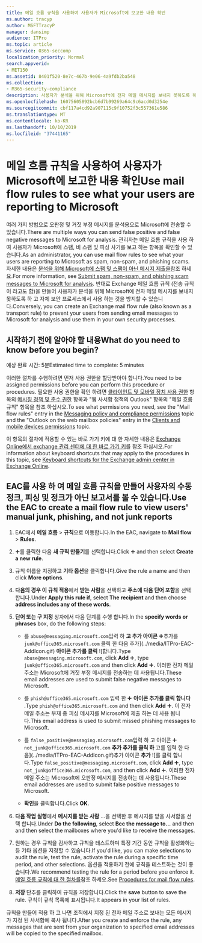 ```yaml
---
title: 메일 흐름 규칙을 사용하여 사용자가 Microsoft에 보고한 내용 확인
ms.author: tracyp
author: MSFTTracyP
manager: dansimp
audience: ITPro
ms.topic: article
ms.service: O365-seccomp
localization_priority: Normal
search.appverid:
- MET150
ms.assetid: 8401f520-8e7c-467b-9e06-4a9fdb2ba548
ms.collection:
- M365-security-compliance
description: 사용자가 분석을 위해 Microsoft에 전자 메일 메시지를 보내지 못하도록 하 고 자체 보안 프로세스에서 사용 하는 것을 방지 하는 Exchange 메일 흐름 규칙을 만들 수 있습니다.
ms.openlocfilehash: 16075605892bcb6d7b99269a64c9c6acd0d3254e
ms.sourcegitcommit: cbf117a4cd92a907115c9f10752f3c557361e586
ms.translationtype: MT
ms.contentlocale: ko-KR
ms.lasthandoff: 10/10/2019
ms.locfileid: "37441165"
---
```

# <a name="use-mail-flow-rules-to-see-what-your-users-are-reporting-to-microsoft"></a><span data-ttu-id="d36de-103">메일 흐름 규칙을 사용하여 사용자가 Microsoft에 보고한 내용 확인</span><span class="sxs-lookup"><span data-stu-id="d36de-103">Use mail flow rules to see what your users are reporting to Microsoft</span></span>

<span data-ttu-id="d36de-104">여러 가지 방법으로 오판정 및 거짓 부정 메시지를 분석용으로 Microsoft에 전송할 수 있습니다.</span><span class="sxs-lookup"><span data-stu-id="d36de-104">There are multiple ways you can send false positive and false negative messages to Microsoft for analysis.</span></span> <span data-ttu-id="d36de-105">관리자는 메일 흐름 규칙을 사용 하 여 사용자가 Microsoft에 스팸, 비 스팸 및 피싱 사기를 보고 하는 항목을 확인할 수 있습니다.</span><span class="sxs-lookup"><span data-stu-id="d36de-105">As an administrator, you can use mail flow rules to see what your users are reporting to Microsoft as spam, non-spam, and phishing scams.</span></span> <span data-ttu-id="d36de-106">자세한 내용은 [분석을 위해 Microsoft에 스팸 및 스팸이 아닌 메시지 제출을](submit-spam-non-spam-and-phishing-scam-messages-to-microsoft-for-analysis.md)참조 하세요.</span><span class="sxs-lookup"><span data-stu-id="d36de-106">For more information, see [Submit spam, non-spam, and phishing scam messages to Microsoft for analysis](submit-spam-non-spam-and-phishing-scam-messages-to-microsoft-for-analysis.md).</span></span> <span data-ttu-id="d36de-107">반대로 Exchange 메일 흐름 규칙 (전송 규칙이 라고도 함)을 만들어 사용자가 분석을 위해 Microsoft에 전자 메일 메시지를 보내지 못하도록 하 고 자체 보안 프로세스에서 사용 하는 것을 방지할 수 있습니다.</span><span class="sxs-lookup"><span data-stu-id="d36de-107">Conversely, you can create an Exchange mail flow rule (also known as a transport rule) to prevent your users from sending email messages to Microsoft for analysis and use them in your own security processes.</span></span>

## <a name="what-do-you-need-to-know-before-you-begin"></a><span data-ttu-id="d36de-108">시작하기 전에 알아야 할 내용</span><span class="sxs-lookup"><span data-stu-id="d36de-108">What do you need to know before you begin?</span></span>

<span data-ttu-id="d36de-109">예상 완료 시간: 5분</span><span class="sxs-lookup"><span data-stu-id="d36de-109">Estimated time to complete: 5 minutes</span></span>

<span data-ttu-id="d36de-110">이러한 절차를 수행하려면 먼저 사용 권한을 할당받아야 합니다.</span><span class="sxs-lookup"><span data-stu-id="d36de-110">You need to be assigned permissions before you can perform this procedure or procedures.</span></span> <span data-ttu-id="d36de-111">필요한 사용 권한을 확인 하려면 [클라이언트 및 모바일 장치 사용 권한](http://technet.microsoft.com/library/57eca42a-5a7f-4c65-89f0-7a84f2dbea19.aspx) 항목의 [메시징 정책 및 준수 권한](http://technet.microsoft.com/library/ec4d3b9f-b85a-4cb9-95f5-6fc149c3899b.aspx) 항목과 "웹 사서함 정책의 Outlook" 항목의 "메일 흐름 규칙" 항목을 참조 하십시오.</span><span class="sxs-lookup"><span data-stu-id="d36de-111">To see what permissions you need, see the "Mail flow rules" entry in the [Messaging policy and compliance permissions](http://technet.microsoft.com/library/ec4d3b9f-b85a-4cb9-95f5-6fc149c3899b.aspx) topic and the "Outlook on the web mailbox policies" entry in the [Clients and mobile devices permissions](http://technet.microsoft.com/library/57eca42a-5a7f-4c65-89f0-7a84f2dbea19.aspx) topic.</span></span>

<span data-ttu-id="d36de-112">이 항목의 절차에 적용할 수 있는 바로 가기 키에 대 한 자세한 내용은 [Exchange Online에서 exchange 관리 센터에 대 한 바로 가기 키](https://docs.microsoft.com/Exchange/accessibility/keyboard-shortcuts-in-admin-center)를 참조 하십시오.</span><span class="sxs-lookup"><span data-stu-id="d36de-112">For information about keyboard shortcuts that may apply to the procedures in this topic, see [Keyboard shortcuts for the Exchange admin center in Exchange Online](https://docs.microsoft.com/Exchange/accessibility/keyboard-shortcuts-in-admin-center).</span></span>

## <a name="use-the-eac-to-create-a-mail-flow-rule-to-view-users-manual-junk-phishing-and-not-junk-reports"></a><span data-ttu-id="d36de-113">EAC를 사용 하 여 메일 흐름 규칙을 만들어 사용자의 수동 정크, 피싱 및 정크가 아닌 보고서를 볼 수 있습니다.</span><span class="sxs-lookup"><span data-stu-id="d36de-113">Use the EAC to create a mail flow rule to view users' manual junk, phishing, and not junk reports</span></span>

1. <span data-ttu-id="d36de-114">EAC에서 **메일 흐름** \> **규칙**으로 이동합니다.</span><span class="sxs-lookup"><span data-stu-id="d36de-114">In the EAC, navigate to **Mail flow** \> **Rules**.</span></span>

2. <span data-ttu-id="d36de-115">![아이콘 추가](../media/ITPro-EAC-AddIcon.gif)를 클릭한 다음 **새 규칙 만들기**를 선택합니다.</span><span class="sxs-lookup"><span data-stu-id="d36de-115">Click ![Add Icon](../media/ITPro-EAC-AddIcon.gif) and then select **Create a new rule**.</span></span>

3. <span data-ttu-id="d36de-116">규칙 이름을 지정하고 **기타 옵션**을 클릭합니다.</span><span class="sxs-lookup"><span data-stu-id="d36de-116">Give the rule a name and then click **More options**.</span></span>

4. <span data-ttu-id="d36de-117">**다음의 경우 이 규칙 적용**에서 **받는 사람**을 선택하고 **주소에 다음 단어 포함**을 선택합니다.</span><span class="sxs-lookup"><span data-stu-id="d36de-117">Under **Apply this rule if**, select **The recipient** and then choose **address includes any of these words**.</span></span>

5. <span data-ttu-id="d36de-118">**단어 또는 구 지정** 상자에서 다음 단계를 수행 합니다.</span><span class="sxs-lookup"><span data-stu-id="d36de-118">In the **specify words or phrases** box, do the following steps:</span></span>

   - <span data-ttu-id="d36de-119">를 `abuse@messaging.microsoft.com`입력 하 **고 추가 아이콘** ![](../media/ITPro-EAC-AddIcon.gif)추가를 `junk@office365.microsoft.com` 클릭 한 다음 추가](../media/ITPro-EAC-AddIcon.gif) **아이콘 추가를 클릭** ![합니다.</span><span class="sxs-lookup"><span data-stu-id="d36de-119">Type `abuse@messaging.microsoft.com`, click **Add** ![Add Icon](../media/ITPro-EAC-AddIcon.gif), type `junk@office365.microsoft.com` and then click **Add** ![Add Icon](../media/ITPro-EAC-AddIcon.gif).</span></span> <span data-ttu-id="d36de-120">이러한 전자 메일 주소는 Microsoft에 거짓 부정 메시지를 전송하는 데 사용됩니다.</span><span class="sxs-lookup"><span data-stu-id="d36de-120">These email addresses are used to submit false negative messages to Microsoft.</span></span>

   - <span data-ttu-id="d36de-121">를 `phish@office365.microsoft.com` 입력 한 ![다음 추가](../media/ITPro-EAC-AddIcon.gif) **아이콘 추가를 클릭 합니다** .</span><span class="sxs-lookup"><span data-stu-id="d36de-121">Type `phish@office365.microsoft.com` and then click **Add** ![Add Icon](../media/ITPro-EAC-AddIcon.gif).</span></span> <span data-ttu-id="d36de-122">이 전자 메일 주소는 부재 중 피싱 메시지를 Microsoft에 제출 하는 데 사용 됩니다.</span><span class="sxs-lookup"><span data-stu-id="d36de-122">This email address is used to submit missed phishing messages to Microsoft.</span></span>

   - <span data-ttu-id="d36de-123">를 `false_positive@messaging.microsoft.com`입력 하 고 아이콘 ![](../media/ITPro-EAC-AddIcon.gif) `not_junk@office365.microsoft.com` **추가 추가를 클릭 하** 고를 입력 한 다음](../media/ITPro-EAC-AddIcon.gif)추가 아이콘 **추가** ![를 클릭 합니다.</span><span class="sxs-lookup"><span data-stu-id="d36de-123">Type `false_positive@messaging.microsoft.com`, click **Add** ![Add Icon](../media/ITPro-EAC-AddIcon.gif), type `not_junk@office365.microsoft.com`, and then click **Add** ![Add Icon](../media/ITPro-EAC-AddIcon.gif).</span></span> <span data-ttu-id="d36de-124">이러한 전자 메일 주소는 Microsoft에 오판정 메시지를 전송하는 데 사용됩니다.</span><span class="sxs-lookup"><span data-stu-id="d36de-124">These email addresses are used to submit false positive messages to Microsoft.</span></span>

   - <span data-ttu-id="d36de-125">**확인**을 클릭합니다.</span><span class="sxs-lookup"><span data-stu-id="d36de-125">Click **OK**.</span></span>

6. <span data-ttu-id="d36de-126">**다음 작업 실행**에서 **메시지를 받는 사람** ...을 선택한 후 메시지를 받을 사서함을 선택 합니다.</span><span class="sxs-lookup"><span data-stu-id="d36de-126">Under **Do the following**, select **Bcc the message to...** and then and then select the mailboxes where you'd like to receive the messages.</span></span>

7. <span data-ttu-id="d36de-127">원하는 경우 규칙을 감사하고 규칙을 테스트하며 특정 기간 동안 규칙을 활성화하는 등 기타 옵션을 지정할 수 있습니다.</span><span class="sxs-lookup"><span data-stu-id="d36de-127">If you'd like, you can make selections to audit the rule, test the rule, activate the rule during a specific time period, and other selections.</span></span> <span data-ttu-id="d36de-128">옵션을 적용하기 전에 규칙을 테스트하는 것이 좋습니다.</span><span class="sxs-lookup"><span data-stu-id="d36de-128">We recommend testing the rule for a period before you enforce it.</span></span> <span data-ttu-id="d36de-129">[메일 흐름 규칙에 대 한 절차를](https://docs.microsoft.com/Exchange/policy-and-compliance/mail-flow-rules/mail-flow-rule-procedures)참조 하세요.</span><span class="sxs-lookup"><span data-stu-id="d36de-129">See [Procedures for mail flow rules](https://docs.microsoft.com/Exchange/policy-and-compliance/mail-flow-rules/mail-flow-rule-procedures).</span></span>

8. <span data-ttu-id="d36de-130">**저장** 단추를 클릭하여 규칙을 저장합니다.</span><span class="sxs-lookup"><span data-stu-id="d36de-130">Click the **save** button to save the rule.</span></span> <span data-ttu-id="d36de-131">규칙이 규칙 목록에 표시됩니다.</span><span class="sxs-lookup"><span data-stu-id="d36de-131">It appears in your list of rules.</span></span>

<span data-ttu-id="d36de-132">규칙을 만들어 적용 하 고 나면 조직에서 지정 된 전자 메일 주소로 보내는 모든 메시지가 지정 된 사서함에 복사 됩니다.</span><span class="sxs-lookup"><span data-stu-id="d36de-132">After you create and enforce the rule, any messages that are sent from your organization to specified email addresses will be copied to the specified mailbox.</span></span>
